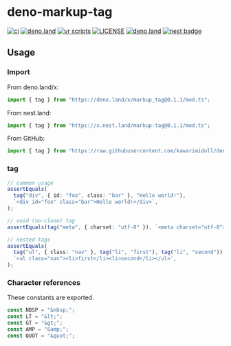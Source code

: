 # deno-markup-tag

[![ci](https://github.com/kawarimidoll/deno-markup-tag/workflows/ci/badge.svg)](.github/workflows/ci.yml)
[![deno.land](https://img.shields.io/badge/deno-%5E1.0.0-green?logo=deno)](https://deno.land)
[![vr scripts](https://badges.velociraptor.run/flat.svg)](https://velociraptor.run)
[![LICENSE](https://img.shields.io/badge/license-MIT-brightgreen)](LICENSE)
[![deno.land](https://img.shields.io/github/v/tag/kawarimidoll/deno-markup-tag?style=flat&logo=deno&label=deno.land&color=steelblue&sort=semver)](https://deno.land/x/markup_tag)
[![nest badge](https://nest.land/badge.svg)](https://nest.land/package/markup-tag)

## Usage

### Import

From deno.land/x:

```ts
import { tag } from "https://deno.land/x/markup_tag@0.1.1/mod.ts";
```

From nest.land:

```ts
import { tag } from "https://x.nest.land/markup-tag@0.1.1/mod.ts";
```

From GitHub:

```ts
import { tag } from "https://raw.githubusercontent.com/kawarimidoll/deno-markup-tag/0.1.1/mod.ts";
```

### tag

```ts
// common usage
assertEquals(
  tag("div", { id: "foo", class: "bar" }, "Hello world!"),
  `<div id="foo" class="bar">Hello world!</div>`,
);

// void (no-close) tag
assertEquals(tag("meta", { charset: "utf-8" }), `<meta charset="utf-8">`);

// nested tags
assertEquals(
  tag("ul", { class: "nav" }, tag("li", "first"), tag("li", "second")),
  `<ul class="nav"><li>first</li><li>second</li></ul>`,
);
```

### Character references

These constants are exported.

```ts
const NBSP = "&nbsp;";
const LT = "&lt;";
const GT = "&gt;";
const AMP = "&amp;";
const QUOT = "&quot;";
```
